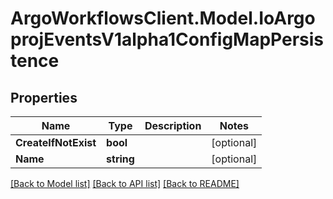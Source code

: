 # ArgoWorkflowsClient.Model.IoArgoprojEventsV1alpha1ConfigMapPersistence

## Properties

Name | Type | Description | Notes
------------ | ------------- | ------------- | -------------
**CreateIfNotExist** | **bool** |  | [optional] 
**Name** | **string** |  | [optional] 

[[Back to Model list]](../README.md#documentation-for-models) [[Back to API list]](../README.md#documentation-for-api-endpoints) [[Back to README]](../README.md)

